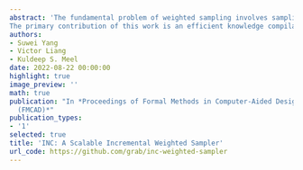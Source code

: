 ```yaml
---
abstract: 'The fundamental problem of weighted sampling involves sampling of satisfying assignments of Boolean formulas, which specify sampling sets, and according to distributions defined by pre-specified weight functions to weight functions. The tight integration of sampling routines in various applications has highlighted the need for samplers to be incremental, i.e., samplers are expected to handle updates to weight functions. 
The primary contribution of this work is an efficient knowledge compilation-based weighted sampler, INC, designed for incremental sampling. INC builds on top of the recently proposed knowledge compilation language, OBDD[AND], and is accompanied by rigorous theoretical guarantees. Our extensive experiments demonstrate that INC is faster than state-of-the-art approach for majority of the evaluation. In particular, we observed a median of 1.69X runtime improvement over the prior state-of-the-art approach.'
authors:
- Suwei Yang
- Victor Liang
- Kuldeep S. Meel
date: 2022-08-22 00:00:00
highlight: true
image_preview: ''
math: true
publication: "In *Proceedings of Formal Methods in Computer-Aided Design
  (FMCAD)*"
publication_types:
- '1'
selected: true
title: 'INC: A Scalable Incremental Weighted Sampler'
url_code: https://github.com/grab/inc-weighted-sampler
---
```


